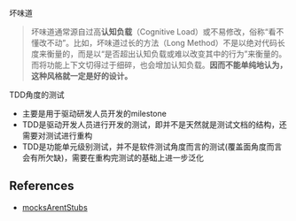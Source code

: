 


坏味道
> 坏味道通常源自过高**认知负载**（Cognitive Load）或不易修改，俗称“看不懂改不动”。比如，坏味道过长的方法（Long Method）不是以绝对代码长度来衡量的，而是以“是否超出认知负载或难以改变其中的行为”来衡量的。而将功能上下文切得过于细碎，也会增加认知负载。**因而不能单纯地认为，这种风格就一定是好的设计。**

TDD角度的测试
- 主要是用于驱动研发人员开发的milestone
- TDD是驱动开发人员进行开发的测试，即并不是天然就是测试文档的结构，还需要对测试进行重构
- TDD是功能单元级别测试，并不是软件测试角度而言的测试(覆盖面角度而言会有所欠缺)，需要在重构完测试的基础上进一步泛化


## References
- [mocksArentStubs](https://martinfowler.com/articles/mocksArentStubs.html)